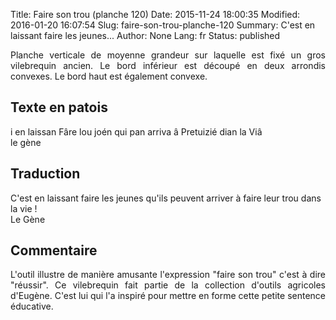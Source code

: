 Title: Faire son trou (planche 120)
Date: 2015-11-24 18:00:35
Modified: 2016-01-20 16:07:54
Slug: faire-son-trou-planche-120
Summary: C'est en laissant faire les jeunes...
Author: None
Lang: fr
Status: published

<img style="float: left;" alt="" src="{static}/images/planche_120_-2.png">
<p style="text-align:justify;">Planche verticale de moyenne grandeur sur laquelle est fixé un gros vilebrequin ancien. Le bord inférieur est découpé en deux arrondis convexes. Le bord haut est également convexe.</p>

## Texte en patois
i en laissan Fâre lou joén  qui pan arriva â Pretuizié dian la Viâ     
le  gène

## Traduction
C'est en laissant faire les jeunes qu'ils peuvent arriver à faire leur trou dans la vie !   
Le Gène

## Commentaire
<p style="text-align:justify;"> L'outil illustre de manière amusante l'expression "faire son trou" c'est à dire "réussir". Ce vilebrequin fait partie de la collection d'outils agricoles d'Eugène. C'est lui qui l'a inspiré pour mettre en forme cette petite sentence éducative.
</p>


